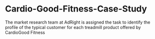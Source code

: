 # Cardio-Good-Fitness-Case-Study
The market research team at AdRight is assigned the task to identify the profile of the typical customer for each treadmill product offered by CardioGood Fitness
